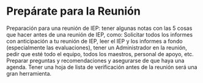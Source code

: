 # Prepárate para la Reunión

Preparación para una reunión de IEP: tener algunas notas con las 5 cosas que hacer antes de una reunión de IEP, como: Solicitar todos los informes con anticipación a tu reunión de IEP, leer el IEP y los informes a fondo (especialmente las evaluaciones), tener un Administrador en la reunión, pedir que esté todo el equipo, todos los maestros, personal de apoyo, etc. Preparar preguntas y recomendaciones y asegurarse de que haya una agenda. Tener una hoja de lista de verificación antes de la reunión será una gran herramienta.